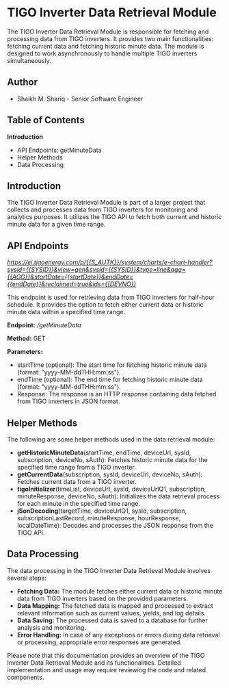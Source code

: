 
# TIGO Inverter Data Retrieval Module
The TIGO Inverter Data Retrieval Module is responsible for fetching and processing data from TIGO inverters. It provides two main functionalities: fetching current data and fetching historic minute data. The module is designed to work asynchronously to handle multiple TIGO inverters simultaneously.

## Author

- Shaikh M. Shariq - Senior Software Engineer


## Table of Contents
**Introduction**
* API Endpoints: getMinuteData
* Helper Methods
* Data Processing 

## Introduction
The TIGO Inverter Data Retrieval Module is part of a larger project that collects and processes data from TIGO inverters for monitoring and analytics purposes. It utilizes the TIGO API to fetch both current and historic minute data for a given time range.

## API Endpoints
_https://ei.tigoenergy.com/p/{{S_AUTK}}/system/charts/e-chart-handler?sysid={{SYSID}}&view=gen&sysid={{SYSID}}&type=line&agg={{AGG}}&startDate={{startDate}}&endDate={{endDate}}&reclaimed=true&ids={{DEVNO}}_

This endpoint is used for retrieving data from TIGO inverters for half-hour schedule. It provides the option to fetch either current data or historic minute data within a specified time range.

**Endpoint:** _/getMinuteData_

**Method:** GET

**Parameters:**
* startTime (optional): The start time for fetching historic minute data (format: "yyyy-MM-ddTHH:mm:ss").
* endTime (optional): The end time for fetching historic minute data (format: "yyyy-MM-ddTHH:mm:ss").
* Response:
The response is an HTTP response containing data fetched from TIGO inverters in JSON format.

## Helper Methods
The following are some helper methods used in the data retrieval module:

* **getHistoricMinuteData**(startTime, endTime, deviceUrl, sysId, subscription, deviceNo, sAuth): Fetches historic minute data for the specified time range from a TIGO inverter.
* **getCurrentData**(subscription, sysId, deviceUrl, deviceNo, sAuth): Fetches current data from a TIGO inverter.
* **tigoInitializer**(timeList, deviceUrl, sysId, deviceUrlQ1, subscription, minuteResponse, deviceNo, sAuth): Initializes the data retrieval process for each minute in the specified time range.
* **jSonDecoding**(targetTime, deviceUrlQ1, sysId, subscription, subscriptionLastRecord, minuteResponse, hourResponse, localDateTime): Decodes and processes the JSON response from the TIGO API.

## Data Processing
The data processing in the TIGO Inverter Data Retrieval Module involves several steps:

* **Fetching Data:** The module fetches either current data or historic minute data from TIGO inverters based on the provided parameters.
* **Data Mapping:** The fetched data is mapped and processed to extract relevant information such as current values, yields, and log details.
* **Data Saving:** The processed data is saved to a database for further analysis and monitoring.
* **Error Handling:** In case of any exceptions or errors during data retrieval or processing, appropriate error responses are generated.

Please note that this documentation provides an overview of the TIGO Inverter Data Retrieval Module and its functionalities. Detailed implementation and usage may require reviewing the code and related components.